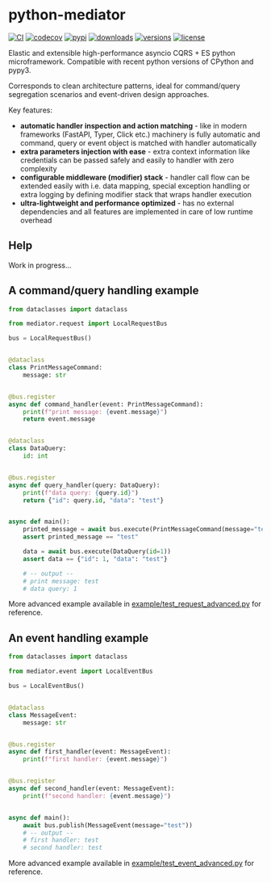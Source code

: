# python-mediator

[![CI](https://github.com/dlski/python-mediator/actions/workflows/ci.yml/badge.svg?branch=master&event=push)](https://github.com/dlski/python-mediator/actions/workflows/ci.yml)
[![codecov](https://codecov.io/gh/dlski/python-mediator/branch/master/graph/badge.svg?token=AU4T4Z81F6)](https://codecov.io/gh/dlski/python-mediator)
[![pypi](https://img.shields.io/pypi/v/python-mediator.svg)](https://pypi.python.org/pypi/python-mediator)
[![downloads](https://img.shields.io/pypi/dm/python-mediator.svg)](https://pypistats.org/packages/python-mediator)
[![versions](https://img.shields.io/pypi/pyversions/python-mediator.svg)](https://pypi.python.org/pypi/python-mediator)
[![license](https://img.shields.io/github/license/dlski/python-mediator.svg)](https://github.com/dlski/python-mediator/blob/master/LICENSE)

Elastic and extensible high-performance asyncio CQRS + ES python microframework.
Compatible with recent python versions of CPython and pypy3.

Corresponds to clean architecture patterns, ideal for
command/query segregation scenarios and event-driven design approaches.

Key features:
- **automatic handler inspection and action matching** -
  like in modern frameworks (FastAPI, Typer, Click etc.) machinery is fully automatic
  and command, query or event object is matched with handler automatically
- **extra parameters injection with ease** -
  extra context information like credentials can be passed safely and easily to handler
  with zero complexity
- **configurable middleware (modifier) stack** -
  handler call flow can be extended easily
  with i.e. data mapping, special exception handling or extra logging
  by defining modifier stack that wraps handler execution
- **ultra-lightweight and performance optimized** -
  has no external dependencies and all features are implemented
  in care of low runtime overhead

## Help
Work in progress...

## A command/query handling example
```python
from dataclasses import dataclass

from mediator.request import LocalRequestBus

bus = LocalRequestBus()


@dataclass
class PrintMessageCommand:
    message: str


@bus.register
async def command_handler(event: PrintMessageCommand):
    print(f"print message: {event.message}")
    return event.message


@dataclass
class DataQuery:
    id: int


@bus.register
async def query_handler(query: DataQuery):
    print(f"data query: {query.id}")
    return {"id": query.id, "data": "test"}


async def main():
    printed_message = await bus.execute(PrintMessageCommand(message="test"))
    assert printed_message == "test"

    data = await bus.execute(DataQuery(id=1))
    assert data == {"id": 1, "data": "test"}

    # -- output --
    # print message: test
    # data query: 1

```
More advanced example available in [example/test_request_advanced.py](example/test_request_advanced.py) for reference.

## An event handling example
```python
from dataclasses import dataclass

from mediator.event import LocalEventBus

bus = LocalEventBus()


@dataclass
class MessageEvent:
    message: str


@bus.register
async def first_handler(event: MessageEvent):
    print(f"first handler: {event.message}")


@bus.register
async def second_handler(event: MessageEvent):
    print(f"second handler: {event.message}")


async def main():
    await bus.publish(MessageEvent(message="test"))
    # -- output --
    # first handler: test
    # second handler: test
```
More advanced example available in [example/test_event_advanced.py](example/test_event_advanced.py) for reference.
